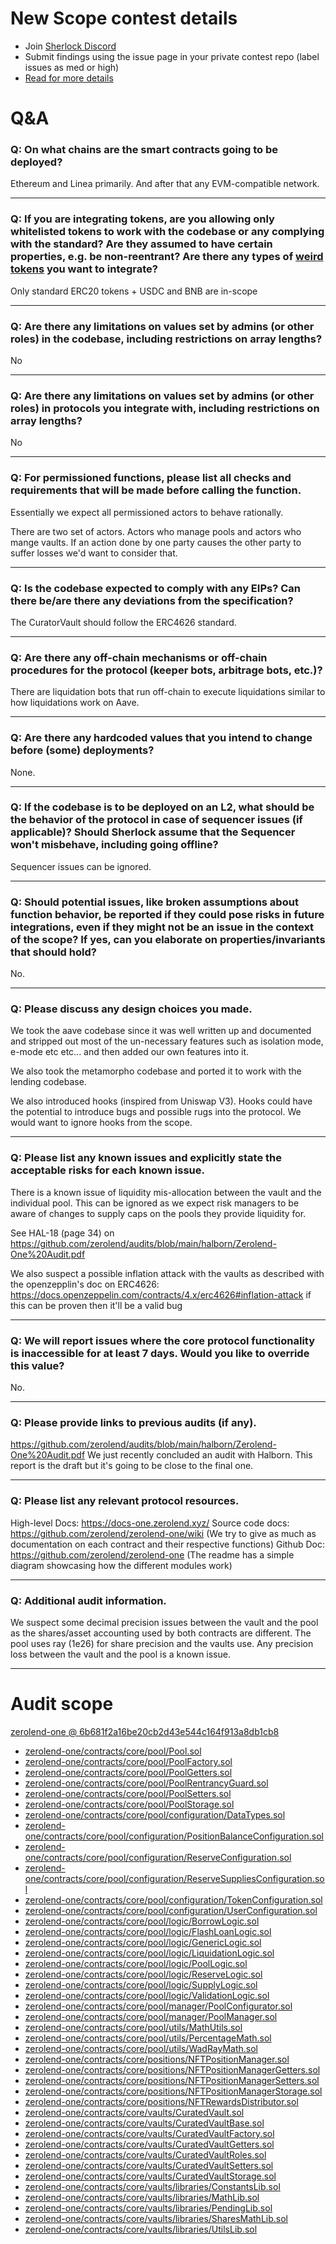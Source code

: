 
# New Scope contest details

- Join [Sherlock Discord](https://discord.gg/MABEWyASkp)
- Submit findings using the issue page in your private contest repo (label issues as med or high)
- [Read for more details](https://docs.sherlock.xyz/audits/watsons)

# Q&A

### Q: On what chains are the smart contracts going to be deployed?
Ethereum and Linea primarily. And after that any EVM-compatible network.
___

### Q: If you are integrating tokens, are you allowing only whitelisted tokens to work with the codebase or any complying with the standard? Are they assumed to have certain properties, e.g. be non-reentrant? Are there any types of [weird tokens](https://github.com/d-xo/weird-erc20) you want to integrate?
Only standard ERC20 tokens + USDC and BNB are in-scope
___

### Q: Are there any limitations on values set by admins (or other roles) in the codebase, including restrictions on array lengths?
No
___

### Q: Are there any limitations on values set by admins (or other roles) in protocols you integrate with, including restrictions on array lengths?
No
___

### Q: For permissioned functions, please list all checks and requirements that will be made before calling the function.
Essentially we expect all permissioned actors to behave rationally. 

There are two set of actors. Actors who manage pools and actors who mange vaults. If an action done by one party causes the other party to suffer losses we'd want to consider that.
___

### Q: Is the codebase expected to comply with any EIPs? Can there be/are there any deviations from the specification?
The CuratorVault should follow the ERC4626 standard.
___

### Q: Are there any off-chain mechanisms or off-chain procedures for the protocol (keeper bots, arbitrage bots, etc.)?
There are liquidation bots that run off-chain to execute liquidations similar to how liquidations work on Aave. 
___

### Q: Are there any hardcoded values that you intend to change before (some) deployments?
None.
___

### Q: If the codebase is to be deployed on an L2, what should be the behavior of the protocol in case of sequencer issues (if applicable)? Should Sherlock assume that the Sequencer won't misbehave, including going offline?
Sequencer issues can be ignored.
___

### Q: Should potential issues, like broken assumptions about function behavior, be reported if they could pose risks in future integrations, even if they might not be an issue in the context of the scope? If yes, can you elaborate on properties/invariants that should hold?
No.
___

### Q: Please discuss any design choices you made.
We took the aave codebase since it was well written up and documented and stripped out most of the un-necessary features such as isolation mode, e-mode etc etc... and then added our own features into it.

We also took the metamorpho codebase and ported it to work with the lending codebase.

We also introduced hooks (inspired from Uniswap V3). Hooks could have the potential to introduce bugs and possible rugs into the protocol. We would want to ignore hooks from the scope.
___

### Q: Please list any known issues and explicitly state the acceptable risks for each known issue.
There is a known issue of liquidity mis-allocation between the vault and the individual pool. This can be ignored as we expect risk managers to be aware of changes to supply caps on the pools they provide liquidity for.

See HAL-18 (page 34) on https://github.com/zerolend/audits/blob/main/halborn/Zerolend-One%20Audit.pdf

We also suspect a possible inflation attack with the vaults as described with the openzepplin's doc on ERC4626: https://docs.openzeppelin.com/contracts/4.x/erc4626#inflation-attack if this can be proven then it'll be a valid bug
___

### Q: We will report issues where the core protocol functionality is inaccessible for at least 7 days. Would you like to override this value?
No.
___

### Q: Please provide links to previous audits (if any).
https://github.com/zerolend/audits/blob/main/halborn/Zerolend-One%20Audit.pdf We just recently concluded an audit with Halborn. This report is the draft but it's going to be close to the final one.
___

### Q: Please list any relevant protocol resources.
High-level Docs: https://docs-one.zerolend.xyz/
Source code docs: https://github.com/zerolend/zerolend-one/wiki (We try to give as much as documentation on each contract and their respective functions)
Github Doc: https://github.com/zerolend/zerolend-one (The readme has a simple diagram showcasing how the different modules work)
___

### Q: Additional audit information.
We suspect some decimal precision issues between the vault and the pool as the shares/asset accounting used by both contracts are different. The pool uses ray (1e26) for share precision and the vaults use.
Any precision loss between the vault and the pool is a known issue.

___



# Audit scope


[zerolend-one @ 6b681f2a16be20cb2d43e544c164f913a8db1cb8](https://github.com/zerolend/zerolend-one/tree/6b681f2a16be20cb2d43e544c164f913a8db1cb8)
- [zerolend-one/contracts/core/pool/Pool.sol](zerolend-one/contracts/core/pool/Pool.sol)
- [zerolend-one/contracts/core/pool/PoolFactory.sol](zerolend-one/contracts/core/pool/PoolFactory.sol)
- [zerolend-one/contracts/core/pool/PoolGetters.sol](zerolend-one/contracts/core/pool/PoolGetters.sol)
- [zerolend-one/contracts/core/pool/PoolRentrancyGuard.sol](zerolend-one/contracts/core/pool/PoolRentrancyGuard.sol)
- [zerolend-one/contracts/core/pool/PoolSetters.sol](zerolend-one/contracts/core/pool/PoolSetters.sol)
- [zerolend-one/contracts/core/pool/PoolStorage.sol](zerolend-one/contracts/core/pool/PoolStorage.sol)
- [zerolend-one/contracts/core/pool/configuration/DataTypes.sol](zerolend-one/contracts/core/pool/configuration/DataTypes.sol)
- [zerolend-one/contracts/core/pool/configuration/PositionBalanceConfiguration.sol](zerolend-one/contracts/core/pool/configuration/PositionBalanceConfiguration.sol)
- [zerolend-one/contracts/core/pool/configuration/ReserveConfiguration.sol](zerolend-one/contracts/core/pool/configuration/ReserveConfiguration.sol)
- [zerolend-one/contracts/core/pool/configuration/ReserveSuppliesConfiguration.sol](zerolend-one/contracts/core/pool/configuration/ReserveSuppliesConfiguration.sol)
- [zerolend-one/contracts/core/pool/configuration/TokenConfiguration.sol](zerolend-one/contracts/core/pool/configuration/TokenConfiguration.sol)
- [zerolend-one/contracts/core/pool/configuration/UserConfiguration.sol](zerolend-one/contracts/core/pool/configuration/UserConfiguration.sol)
- [zerolend-one/contracts/core/pool/logic/BorrowLogic.sol](zerolend-one/contracts/core/pool/logic/BorrowLogic.sol)
- [zerolend-one/contracts/core/pool/logic/FlashLoanLogic.sol](zerolend-one/contracts/core/pool/logic/FlashLoanLogic.sol)
- [zerolend-one/contracts/core/pool/logic/GenericLogic.sol](zerolend-one/contracts/core/pool/logic/GenericLogic.sol)
- [zerolend-one/contracts/core/pool/logic/LiquidationLogic.sol](zerolend-one/contracts/core/pool/logic/LiquidationLogic.sol)
- [zerolend-one/contracts/core/pool/logic/PoolLogic.sol](zerolend-one/contracts/core/pool/logic/PoolLogic.sol)
- [zerolend-one/contracts/core/pool/logic/ReserveLogic.sol](zerolend-one/contracts/core/pool/logic/ReserveLogic.sol)
- [zerolend-one/contracts/core/pool/logic/SupplyLogic.sol](zerolend-one/contracts/core/pool/logic/SupplyLogic.sol)
- [zerolend-one/contracts/core/pool/logic/ValidationLogic.sol](zerolend-one/contracts/core/pool/logic/ValidationLogic.sol)
- [zerolend-one/contracts/core/pool/manager/PoolConfigurator.sol](zerolend-one/contracts/core/pool/manager/PoolConfigurator.sol)
- [zerolend-one/contracts/core/pool/manager/PoolManager.sol](zerolend-one/contracts/core/pool/manager/PoolManager.sol)
- [zerolend-one/contracts/core/pool/utils/MathUtils.sol](zerolend-one/contracts/core/pool/utils/MathUtils.sol)
- [zerolend-one/contracts/core/pool/utils/PercentageMath.sol](zerolend-one/contracts/core/pool/utils/PercentageMath.sol)
- [zerolend-one/contracts/core/pool/utils/WadRayMath.sol](zerolend-one/contracts/core/pool/utils/WadRayMath.sol)
- [zerolend-one/contracts/core/positions/NFTPositionManager.sol](zerolend-one/contracts/core/positions/NFTPositionManager.sol)
- [zerolend-one/contracts/core/positions/NFTPositionManagerGetters.sol](zerolend-one/contracts/core/positions/NFTPositionManagerGetters.sol)
- [zerolend-one/contracts/core/positions/NFTPositionManagerSetters.sol](zerolend-one/contracts/core/positions/NFTPositionManagerSetters.sol)
- [zerolend-one/contracts/core/positions/NFTPositionManagerStorage.sol](zerolend-one/contracts/core/positions/NFTPositionManagerStorage.sol)
- [zerolend-one/contracts/core/positions/NFTRewardsDistributor.sol](zerolend-one/contracts/core/positions/NFTRewardsDistributor.sol)
- [zerolend-one/contracts/core/vaults/CuratedVault.sol](zerolend-one/contracts/core/vaults/CuratedVault.sol)
- [zerolend-one/contracts/core/vaults/CuratedVaultBase.sol](zerolend-one/contracts/core/vaults/CuratedVaultBase.sol)
- [zerolend-one/contracts/core/vaults/CuratedVaultFactory.sol](zerolend-one/contracts/core/vaults/CuratedVaultFactory.sol)
- [zerolend-one/contracts/core/vaults/CuratedVaultGetters.sol](zerolend-one/contracts/core/vaults/CuratedVaultGetters.sol)
- [zerolend-one/contracts/core/vaults/CuratedVaultRoles.sol](zerolend-one/contracts/core/vaults/CuratedVaultRoles.sol)
- [zerolend-one/contracts/core/vaults/CuratedVaultSetters.sol](zerolend-one/contracts/core/vaults/CuratedVaultSetters.sol)
- [zerolend-one/contracts/core/vaults/CuratedVaultStorage.sol](zerolend-one/contracts/core/vaults/CuratedVaultStorage.sol)
- [zerolend-one/contracts/core/vaults/libraries/ConstantsLib.sol](zerolend-one/contracts/core/vaults/libraries/ConstantsLib.sol)
- [zerolend-one/contracts/core/vaults/libraries/MathLib.sol](zerolend-one/contracts/core/vaults/libraries/MathLib.sol)
- [zerolend-one/contracts/core/vaults/libraries/PendingLib.sol](zerolend-one/contracts/core/vaults/libraries/PendingLib.sol)
- [zerolend-one/contracts/core/vaults/libraries/SharesMathLib.sol](zerolend-one/contracts/core/vaults/libraries/SharesMathLib.sol)
- [zerolend-one/contracts/core/vaults/libraries/UtilsLib.sol](zerolend-one/contracts/core/vaults/libraries/UtilsLib.sol)


